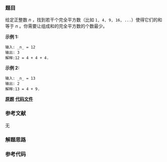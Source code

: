 ### 题目
给定正整数  _n_ ，找到若干个完全平方数（比如 `1, 4, 9, 16, ...`）使得它们的和等于 _n_ 。你需要让组成和的完全平方数的个数最少。

**示例  1:**

    
    
    输入: _n_ = 12
    输出: 3 
    解释:12 = 4 + 4 + 4.

**示例 2:**

    
    
    输入: _n_ = 13
    输出: 2
    解释:13 = 4 + 9.

 **[原题](https://leetcode-cn.com/problems/perfect-squares/)**    **[代码文件]()**


### 参考文献
无

### 解题思路




### 参考代码

```go


```




